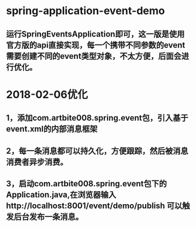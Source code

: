 ﻿# spring-application-event-demo


## 运行SpringEventsApplication即可，这一版是使用官方版的api直接实现，每一个携带不同参数的event需要创建不同的event类型对象，不太方便，后面会进行优化。


# 2018-02-06优化
## 1，添加com.artbite008.spring.event包，引入基于event.xml的内部消息框架
## 2，每一条消息都可以持久化，方便跟踪，然后被消息消费者异步消费。
## 3，启动com.artbite008.spring.event包下的Application.java,在浏览器输入 http://localhost:8001/event/demo/publish 可以触发后台发布一条消息。
